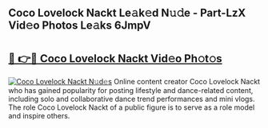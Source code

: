 ## Coco Lovelock Nackt Le𝚊k𝚎d N𝚞𝚍e - Part-LzX Vid𝚎o Photos Le𝚊ks 6JmpV

# <h2><a href="http://fb1tpz8.evod.top/?m=Coco+Lovelock+Nackt">🔗 👉🔴 Coco Lovelock Nackt Vid𝚎o Ph𝚘t𝚘s</a></h2>

[![Coco Lovelock Nackt N𝚞d𝚎s](https://i.imgur.com/8V9OHl7.gif)](http://fb1tpz8.evod.top/?m=Coco+Lovelock+Nackt)
Online content creator Coco Lovelock Nackt who has gained popularity for posting lifestyle and dance-related content, including solo and collaborative dance trend performances and mini vlogs. The role Coco Lovelock Nackt of a public figure is to serve as a role model and inspire others. 
